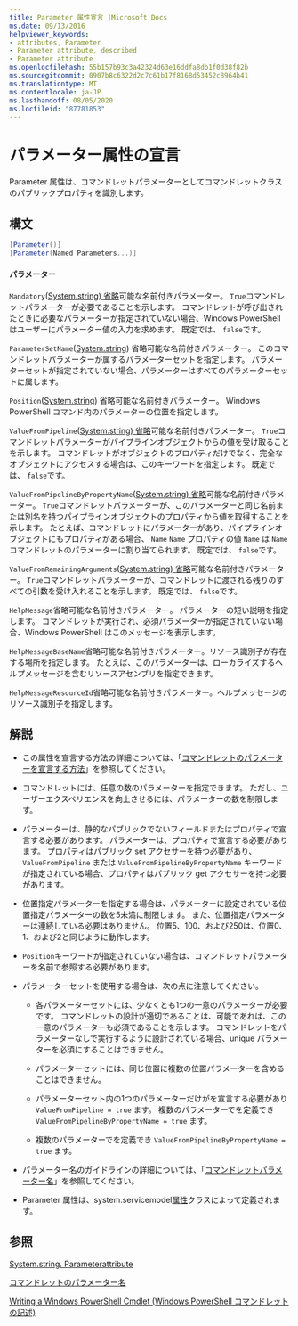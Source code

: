 ```yaml
---
title: Parameter 属性宣言 |Microsoft Docs
ms.date: 09/13/2016
helpviewer_keywords:
- attributes, Parameter
- Parameter attribute, described
- Parameter attribute
ms.openlocfilehash: 55b157b93c3a42324d63e16ddfa8db1f0d38f82b
ms.sourcegitcommit: 0907b8c6322d2c7c61b17f8168d53452c8964b41
ms.translationtype: MT
ms.contentlocale: ja-JP
ms.lasthandoff: 08/05/2020
ms.locfileid: "87781853"
---
```

# <a name="parameter-attribute-declaration"></a>パラメーター属性の宣言

Parameter 属性は、コマンドレットパラメーターとしてコマンドレットクラスのパブリックプロパティを識別します。

## <a name="syntax"></a>構文

```csharp
[Parameter()]
[Parameter(Named Parameters...)]
```

#### <a name="parameters"></a>パラメーター

`Mandatory`([System.string) 省略](/dotnet/api/System.Boolean)可能な名前付きパラメーター。 `True`コマンドレットパラメーターが必要であることを示します。 コマンドレットが呼び出されたときに必要なパラメーターが指定されていない場合、Windows PowerShell はユーザーにパラメーター値の入力を求めます。 既定では、 `false`です。

`ParameterSetName`([System.string](/dotnet/api/System.String)) 省略可能な名前付きパラメーター。 このコマンドレットパラメーターが属するパラメーターセットを指定します。 パラメーターセットが指定されていない場合、パラメーターはすべてのパラメーターセットに属します。

`Position`([System.string](/dotnet/api/System.Int32)) 省略可能な名前付きパラメーター。 Windows PowerShell コマンド内のパラメーターの位置を指定します。

`ValueFromPipeline`([System.string) 省略](/dotnet/api/System.Boolean)可能な名前付きパラメーター。 `True`コマンドレットパラメーターがパイプラインオブジェクトからの値を受け取ることを示します。 コマンドレットがオブジェクトのプロパティだけでなく、完全なオブジェクトにアクセスする場合は、このキーワードを指定します。 既定では、 `false`です。

`ValueFromPipelineByPropertyName`([System.string) 省略](/dotnet/api/System.Boolean)可能な名前付きパラメーター。 `True`コマンドレットパラメーターが、このパラメーターと同じ名前または別名を持つパイプラインオブジェクトのプロパティから値を取得することを示します。 たとえば、コマンドレットにパラメーターがあり、パイプラインオブジェクトにもプロパティがある場合、 `Name` `Name` プロパティの値 `Name` は `Name` コマンドレットのパラメーターに割り当てられます。 既定では、 `false`です。

`ValueFromRemainingArguments`([System.string) 省略](/dotnet/api/System.Boolean)可能な名前付きパラメーター。 `True`コマンドレットパラメーターが、コマンドレットに渡される残りのすべての引数を受け入れることを示します。 既定では、 `false`です。

`HelpMessage`省略可能な名前付きパラメーター。 パラメーターの短い説明を指定します。 コマンドレットが実行され、必須パラメーターが指定されていない場合、Windows PowerShell はこのメッセージを表示します。

`HelpMessageBaseName`省略可能な名前付きパラメーター。リソース識別子が存在する場所を指定します。 たとえば、このパラメーターは、ローカライズするヘルプメッセージを含むリソースアセンブリを指定できます。

`HelpMessageResourceId`省略可能な名前付きパラメーター。ヘルプメッセージのリソース識別子を指定します。

## <a name="remarks"></a>解説

- この属性を宣言する方法の詳細については、「[コマンドレットのパラメーターを宣言する方法](./how-to-declare-cmdlet-parameters.md)」を参照してください。

- コマンドレットには、任意の数のパラメーターを指定できます。 ただし、ユーザーエクスペリエンスを向上させるには、パラメーターの数を制限します。

- パラメーターは、静的なパブリックでないフィールドまたはプロパティで宣言する必要があります。 パラメーターは、プロパティで宣言する必要があります。 プロパティはパブリック set アクセサーを持つ必要があり、 `ValueFromPipeline` または `ValueFromPipelineByPropertyName` キーワードが指定されている場合、プロパティはパブリック get アクセサーを持つ必要があります。

- 位置指定パラメーターを指定する場合は、パラメーターに設定されている位置指定パラメーターの数を5未満に制限します。 また、位置指定パラメーターは連続している必要はありません。 位置5、100、および250は、位置0、1、および2と同じように動作します。

- `Position`キーワードが指定されていない場合は、コマンドレットパラメーターを名前で参照する必要があります。

- パラメーターセットを使用する場合は、次の点に注意してください。

  - 各パラメーターセットには、少なくとも1つの一意のパラメーターが必要です。 コマンドレットの設計が適切であることは、可能であれば、この一意のパラメーターも必須であることを示します。 コマンドレットをパラメーターなしで実行するように設計されている場合、unique パラメーターを必須にすることはできません。

  - パラメーターセットには、同じ位置に複数の位置パラメーターを含めることはできません。

  - パラメーターセット内の1つのパラメーターだけがを宣言する必要があり `ValueFromPipeline = true` ます。 複数のパラメーターでを定義でき `ValueFromPipelineByPropertyName = true` ます。

  - 複数のパラメーターでを定義でき `ValueFromPipelineByPropertyName = true` ます。

- パラメーター名のガイドラインの詳細については、「[コマンドレットパラメーター名](standard-cmdlet-parameter-names-and-types.md)」を参照してください。

- Parameter 属性は、system.servicemodel[属性](/dotnet/api/System.Management.Automation.ParameterAttribute)クラスによって定義されます。

## <a name="see-also"></a>参照

[System.string. Parameterattribute](/dotnet/api/System.Management.Automation.ParameterAttribute)

[コマンドレットのパラメーター名](standard-cmdlet-parameter-names-and-types.md)

[Writing a Windows PowerShell Cmdlet (Windows PowerShell コマンドレットの記述)](./writing-a-windows-powershell-cmdlet.md)
